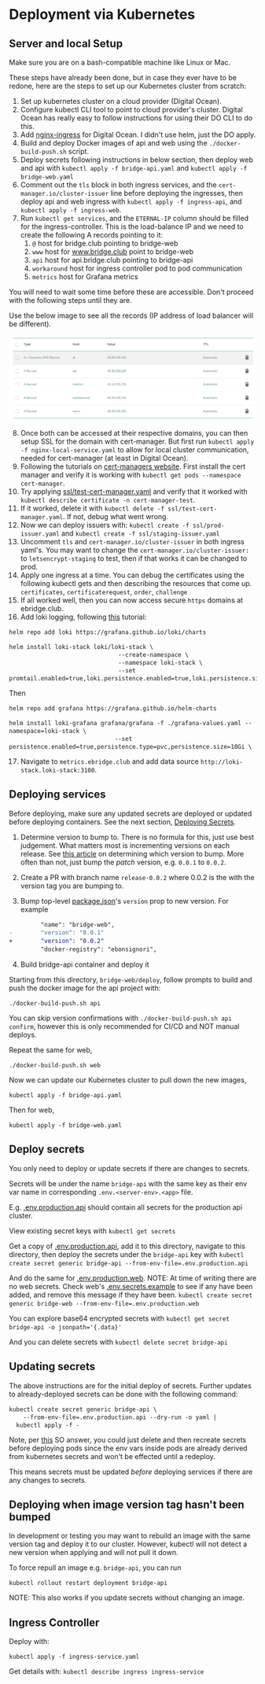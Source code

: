 # Deployment via Kubernetes

## Server and local Setup

Make sure you are on a bash-compatible machine like Linux or Mac.

These steps have already been done, but in case they ever have to be redone, here are the steps to set up our Kubernetes cluster from scratch:

1. Set up kubernetes cluster on a cloud provider (Digital Ocean).
2. Configure kubectl CLI tool to point to cloud provider's cluster. Digital Ocean has really easy to follow instructions for using their DO CLI to do this. 
3. Add [nginx-ingress](https://kubernetes.github.io/ingress-nginx/deploy/) for Digital Ocean. I didn't use helm, just the DO apply. 
4. Build and deploy Docker images of api and web using the `./docker-build-push.sh` script.
5. Deploy secrets following instructions in below section, then deploy web and api with `kubectl apply -f bridge-api.yaml` and `kubectl apply -f bridge-web.yaml`
6. Comment out the `tls` block in both ingress services, and the `cert-manager.io/cluster-issuer` line before deploying the ingresses, then deploy api and web ingress with `kubectl apply -f ingress-api`, and `kubectl apply -f ingress-web`.
7. Run `kubectl get services`, and the `ETERNAL-IP` column should be filled for the ingress-controller. This is the load-balance IP and we need to create the following A records pointing to it:
    1. `@` host for bridge.club pointing to bridge-web 
    1. `www` host for www.bridge.club point to bridge-web
    2. `api` host for api.bridge.club pointing to bridge-api
    3. `workaround` host for ingress controller pod to pod communication
    4. `metrics` host for Grafana metrics

You will need to wait some time before these are accessible. Don't proceed with the following steps until they are.

Use the below image to see all the records (IP address of load balancer will be different).

![DNS Namecheap Records Example](./docs/dns_records.png)

8. Once both can be accessed at their respective domains, you can then setup SSL for the domain with cert-manager. But first run `kubectl apply -f nginx-local-service.yaml` to allow for local cluster communication, needed for cert-manager (at least in Digital Ocean).
9. Following the tutorials on [cert-managers website](https://cert-manager.io/docs/installation/kubernetes/). First install the cert manager and verify it is working with `kubectl get pods --namespace cert-manager`.
10. Try applying [ssl/test-cert-manager.yaml](./ssl/test-cert-manager.yaml) and verify that it worked with `kubectl describe certificate -n cert-manager-test`.
11. If it worked, delete it with `kubectl delete -f ssl/test-cert-manager.yaml`. If not, debug what went wrong.
12. Now we can deploy issuers with: `kubectl create -f ssl/prod-issuer.yaml` and `kubectl create -f ssl/staging-issuer.yaml`
13. Uncomment `tls` and `cert-manager.io/cluster-issuer` in both ingress yaml's. You may want to change the `cert-manager.io/cluster-issuer: ` to `letsencrypt-staging` to test, then if that works it can be changed to prod. 
14. Apply one ingress at a time. You can debug the certificates using the following kubectl gets and then describing the resources that come up. `certificates`, `certificaterequest`, `order`, `challenge` 
15. If all worked well, then you can now access secure `https` domains at ebridge.club.
16. Add loki logging, following [this](https://www.scaleway.com/en/docs/use-loki-to-manage-k8s-application-logs/) tutorial:
```
helm repo add loki https://grafana.github.io/loki/charts
```
```
helm install loki-stack loki/loki-stack \
                               --create-namespace \
                               --namespace loki-stack \
                               --set promtail.enabled=true,loki.persistence.enabled=true,loki.persistence.size=40Gi,config.table_manager.retention_deletes_enabled=true,config.table_manager.retention_period=720h
```

Then

```
helm repo add grafana https://grafana.github.io/helm-charts
```
```
helm install loki-grafana grafana/grafana -f ./grafana-values.yaml --namespace=loki-stack \
                              --set persistence.enabled=true,persistence.type=pvc,persistence.size=10Gi \
```

17. Navigate to `metrics.ebridge.club` and add data source `http://loki-stack.loki-stack:3100`.

## Deploying services

Before deploying, make sure any updated secrets are deployed or updated before deploying containers. See the next section, [Deploying Secrets](#deploying-secrets).

1. Determine version to bump to. There is no formula for this, just use best judgement. What matters most is incrementing versions on each release. See [this article](https://medium.com/fiverr-engineering/major-minor-patch-a5298e2e1798) on determining which version to bump. More often than not, just bump the _patch_ version, e.g. `0.0.1` to `0.0.2`.

2. Create a PR with branch name `release-0.0.2` where 0.0.2 is the with the version tag you are bumping to.

3. Bump top-level [package.json](../package.json)'s `version` prop to new version.
For example
```diff
         "name": "bridge-web",
-        "version": "0.0.1"
+        "version": "0.0.2"
         "docker-registry": "ebonsignori",
```

4. Build bridge-api container and deploy it

Starting from this directory, `bridge-web/deploy`, follow prompts to build and push the docker image for the api project with:

```
./docker-build-push.sh api
```

You can skip version confirmations with `./docker-build-push.sh api confirm`, however this is only recommended for CI/CD and NOT manual deploys.

Repeat the same for web,

```
./docker-build-push.sh web
```

Now we can update our Kubernetes cluster to pull down the new images,

```
kubectl apply -f bridge-api.yaml
```

Then for web,

```
kubectl apply -f bridge-web.yaml
```

## Deploy secrets

You only need to deploy or update secrets if there are changes to secrets.

Secrets will be under the name `bridge-api` with the same key as their env var name in corresponding `.env.<server-env>.<app>` file.

E.g. [.env.production.api](./.env.production.api) should contain all secrets for the production api cluster.

View existing secret keys with
`kubectl get secrets`

Get a copy of [.env.production.api](./.env.production.api), add it to this directory, navigate to this directory, then deploy the secrets under the `bridge-api` key with
`kubectl create secret generic bridge-api --from-env-file=.env.production.api`

And do the same for [.env.production.web](./.env.production.web). NOTE: At time of writing there are no web secrets. Check web's [.env.secrets.example](../web/.env.secrets.example) to see if any have been added, and remove this message if they have been.
`kubectl create secret generic bridge-web --from-env-file=.env.production.web`

You can explore base64 encrypted secrets with
`kubectl get secret bridge-api -o jsonpath='{.data}'`

And you can delete secrets with
`kubectl delete secret bridge-api`

## Updating secrets

The above instructions are for the initial deploy of secrets. Further updates to already-deployed secrets can be done with the following command:
```
kubectl create secret generic bridge-api \
    --from-env-file=.env.production.api --dry-run -o yaml | 
  kubectl apply -f -
```

Note, per [this](https://stackoverflow.com/questions/45879498/how-can-i-update-a-secret-on-kubernetes-when-it-is-generated-from-a-file) SO answer, you could just delete and then recreate secrets before deploying pods since the env vars inside pods are already derived from kubernetes secrets and won't be effected until a redeploy.

This means secrets must be updated *before* deploying services if there are any changes to secrets.

## Deploying when image version tag hasn't been bumped

In development or testing you may want to rebuild an image with the same version tag and deploy it to our cluster. However, kubectl will not detect a new version when applying and will not pull it down.

To force repull an image e.g. `bridge-api`, you can run
```
kubectl rollout restart deployment bridge-api
```

NOTE: This also works if you update secrets without changing an image.

## Ingress Controller

Deploy with:
```
kubectl apply -f ingress-service.yaml
```

Get details with:
`
kubectl describe ingress ingress-service
`
